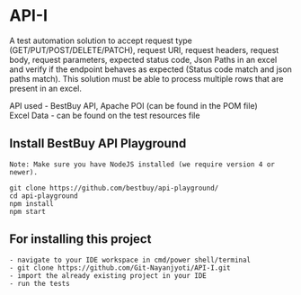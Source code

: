 # API-I
A test automation solution to accept request type (GET/PUT/POST/DELETE/PATCH), request URI, request headers, request body, request parameters, expected status code, Json Paths in an excel and verify if the endpoint behaves as expected (Status code match and json paths match). This solution must be able to process multiple rows that are present in an excel.

API used - BestBuy API, Apache POI (can be found in the POM file)<br>
Excel Data - can be found on the test resources file 

## Install BestBuy API Playground
```raml
Note: Make sure you have NodeJS installed (we require version 4 or newer). 
```
```raml
git clone https://github.com/bestbuy/api-playground/
cd api-playground
npm install
npm start
```

## For installing this project
```raml
- navigate to your IDE workspace in cmd/power shell/terminal
- git clone https://github.com/Git-Nayanjyoti/API-I.git
- import the already existing project in your IDE
- run the tests
```
